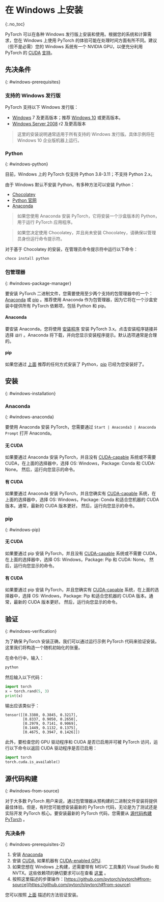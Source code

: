 # 在 Windows 上安装
{:.no_toc}

PyTorch 可以在各种 Windows 发行版上安装和使用。根据您的系统和计算需求，您在 Windows 上使用 PyTorch 的体验可能在处理时间方面有所不同。建议（但不是必需）您的 Windows 系统有一个 NVIDIA GPU，以便充分利用 PyTorch 的 [CUDA](https://developer.nvidia.com/cuda-zone) [支持](https://pytorch.org/tutorials/beginner/blitz/tensor_tutorial.html?highlight=cuda#cuda-tensors)。

## 先决条件
{: #windows-prerequisites}

### 支持的 Windows 发行版

PyTorch 支持以下 Windows 发行版：

* [Windows](https://www.microsoft.com/en-us/windows) 7 及更高版本；推荐 [Windows 10](https://www.microsoft.com/en-us/software-download/windows10ISO) 或更高版本。
* [Windows Server 2008](https://docs.microsoft.com/en-us/windows-server/windows-server) r2 及更高版本

> 这里的安装说明通常适用于所有支持的 Windows 发行版。具体示例将在 Windows 10 企业版机器上运行。

### Python
{: #windows-python}

目前，Windows 上的 PyTorch 仅支持 Python 3.8-3.11；不支持 Python 2.x。

由于 Windows 默认不安装 Python，有多种方法可以安装 Python：

* [Chocolatey](https://chocolatey.org/)
* [Python 官网](https://www.python.org/downloads/windows/)
* [Anaconda](#anaconda)

> 如果您使用 Anaconda 安装 PyTorch，它将安装一个沙盒版本的 Python，用于运行 PyTorch 应用程序。

> 如果您决定使用 Chocolatey，并且尚未安装 Chocolatey，请确保以管理员身份运行命令提示符。

对于基于 Chocolatey 的安装，在管理员命令提示符中运行以下命令：

```bash
choco install python
```

### 包管理器
{: #windows-package-manager}

要安装 PyTorch 二进制文件，您需要使用至少两个支持的包管理器中的一个：[Anaconda](https://www.anaconda.com/download/#windows) 或 [pip](https://pypi.org/project/pip/) 。推荐使用 Anaconda 作为包管理器，因为它将在一个沙盒安装中提供所有 PyTorch 依赖项，包括 Python 和 pip。

#### Anaconda

要安装 Anaconda，您将使用 [安装程序](https://www.anaconda.com/download/#windows) 安装 PyTorch 3.x。点击安装程序链接并选择 `运行` 。Anaconda 将下载，并向您显示安装程序提示。默认选项通常是合理的。

#### pip

如果您通过 [上面](#windows-python) 推荐的任何方式安装了 Python，[pip](https://pypi.org/project/pip/) 已经为您安装好了。

## 安装
{: #windows-installation}

### Anaconda
{: #windows-anaconda}

要使用 Anaconda 安装 PyTorch，您需要通过 `Start | Anaconda3 | Anaconda Prompt` 打开 Anaconda。

#### 无 CUDA

如果要通过 Anaconda 安装 PyTorch，并且没有 [CUDA-capable](https://developer.nvidia.com/cuda-zone) 系统或不需要 CUDA，在上面的选择器中，选择 OS: Windows，Package: Conda 和 CUDA: None。 然后，运行向您显示的命令。

#### 有 CUDA

如果要通过 Anaconda 安装 PyTorch，并且您确实有 [CUDA-capable](https://developer.nvidia.com/cuda-zone) 系统，在上面的选择器中，选择 OS: Windows，Package: Conda 和适合您机器的 CUDA 版本。通常，最新的 CUDA 版本更好。 然后，运行向您显示的命令。


### pip
{: #windows-pip}

#### 无 CUDA

如果要通过 pip 安装 PyTorch，并且没有 [CUDA-capable](https://developer.nvidia.com/cuda-zone) 系统或不需要 CUDA，在上面的选择器中，选择 OS: Windows，Package: Pip 和 CUDA: None。 然后，运行向您显示的命令。

#### 有 CUDA

如果要通过 pip 安装 PyTorch，并且您确实有 [CUDA-capable](https://developer.nvidia.com/cuda-zone)  系统，在上面的选择器中，选择 OS: Windows，Package: Pip 和适合您机器的 CUDA 版本。通常，最新的 CUDA 版本更好。 然后，运行向您显示的命令。


## 验证
{: #windows-verification}

为了确保 PyTorch 安装正确，我们可以通过运行示例 PyTorch 代码来验证安装。这里我们将构造一个随机初始化的张量。

在命令行中，输入：

```bash
python
```

然后输入以下代码：

```python
import torch
x = torch.rand(5, 3)
print(x)
```

输出应该类似于：

```
tensor([[0.3380, 0.3845, 0.3217],
        [0.8337, 0.9050, 0.2650],
        [0.2979, 0.7141, 0.9069],
        [0.1449, 0.1132, 0.1375],
        [0.4675, 0.3947, 0.1426]])
```

此外，要检查您的 GPU 驱动程序和 CUDA 是否已启用并可被 PyTorch 访问，运行以下命令以返回 CUDA 驱动程序是否已启用：

```python
import torch
torch.cuda.is_available()
```

## 源代码构建
{: #windows-from-source}

对于大多数 PyTorch 用户来说，通过包管理器从预构建的二进制文件安装将提供最佳体验。但是，有时您可能想安装最新的 PyTorch 代码，无论是为了测试还是实际开发 PyTorch 核心。要安装最新的 PyTorch 代码，您需要从 [源代码构建 PyTorch](https://github.com/pytorch/pytorch#from-source) 。

### 先决条件
{: #windows-prerequisites-2}

1. 安装 [Anaconda](#anaconda)
2. 安装 [CUDA](https://developer.nvidia.com/cuda-downloads), 如果机器有 [CUDA-enabled GPU](https://developer.nvidia.com/cuda-gpus).
3. 如果您想在 Windows 上构建，还需要带有 MSVC 工具集的 Visual Studio 和 NVTX。这些依赖项的确切要求可以在查看 [这里](https://github.com/pytorch/pytorch#from-source) 。
4. 按照这里描述的步骤操作：[https://github.com/pytorch/pytorch#from-source](https://github.com/pytorch/pytorch#from-source)


您可以按照 [上面](#windows-verification) 描述的方法验证安装。

